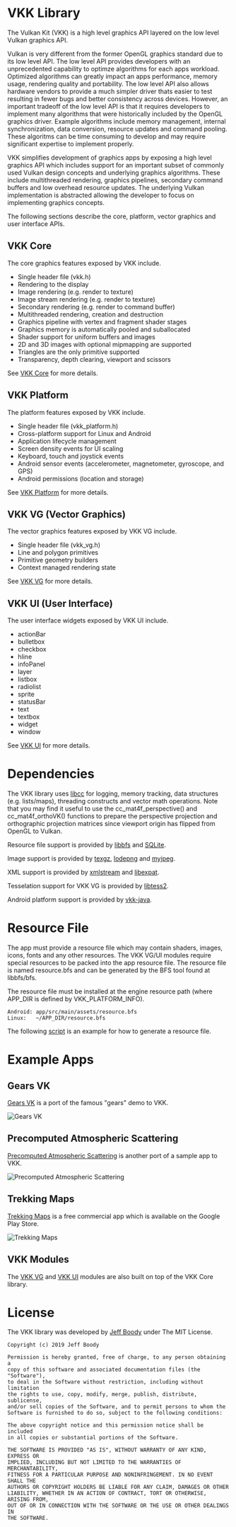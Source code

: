 VKK Library
===========

The Vulkan Kit (VKK) is a high level graphics API layered
on the low level Vulkan graphics API.

Vulkan is very different from the former OpenGL graphics
standard due to its low level API. The low level API
provides developers with an unprecedented capability to
optimze algorithms for each apps workload. Optimized
algorithms can greatly impact an apps performance, memory
usage, rendering quality and portability. The low level
API also allows hardware vendors to provide a much simpler
driver thats easier to test resulting in fewer bugs and
better consistency across devices. However, an important
tradeoff of the low level API is that it requires
developers to implement many algorithms that were
historically included by the OpenGL graphics driver.
Example algorithms include memory management, internal
synchronization, data conversion, resource updates and
command pooling. These algoritms can be time consuming to
develop and may require significant expertise to implement
properly.

VKK simplifies development of graphics apps by exposing a
high level graphics API which includes support for an
important subset of commonly used Vulkan design concepts
and underlying graphics algorithms. These include
multithreaded rendering, graphics pipelines, secondary
command buffers and low overhead resource updates. The
underlying Vulkan implementation is abstracted allowing
the developer to focus on implementing graphics concepts.

The following sections describe the core, platform, vector
graphics and user interface APIs.

VKK Core
--------

The core graphics features exposed by VKK include.

* Single header file (vkk.h)
* Rendering to the display
* Image rendering (e.g. render to texture)
* Image stream rendering (e.g. render to texture)
* Secondary rendering (e.g. render to command buffer)
* Multithreaded rendering, creation and destruction
* Graphics pipeline with vertex and fragment shader stages
* Graphics memory is automatically pooled and suballocated
* Shader support for uniform buffers and images
* 2D and 3D images with optional mipmapping are supported
* Triangles are the only primitive supported
* Transparency, depth clearing, viewport and scissors

See [VKK Core](core/readme.md) for more details.

VKK Platform
------------

The platform features exposed by VKK include.

* Single header file (vkk\_platform.h)
* Cross-platform support for Linux and Android
* Application lifecycle management
* Screen density events for UI scaling
* Keyboard, touch and joystick events
* Android sensor events (accelerometer, magnetometer, gyroscope, and GPS)
* Android permissions (location and storage)

See [VKK Platform](platform/readme.md) for more details.

VKK VG (Vector Graphics)
------------------------

The vector graphics features exposed by VKK VG include.

* Single header file (vkk\_vg.h)
* Line and polygon primitives
* Primitive geometry builders
* Context managed rendering state

See [VKK VG](vg/readme.md) for more details.

VKK UI (User Interface)
-----------------------

The user interface widgets exposed by VKK UI include.

* actionBar
* bulletbox
* checkbox
* hline
* infoPanel
* layer
* listbox
* radiolist
* sprite
* statusBar
* text
* textbox
* widget
* window

See [VKK UI](ui/readme.md) for more details.

Dependencies
============

The VKK library uses
[libcc](https://github.com/jeffboody/libcc)
for logging, memory tracking, data structures (e.g.
lists/maps), threading constructs and vector math
operations. Note that you may find it useful to use the
cc\_mat4f\_perspective() and cc\_mat4f\_orthoVK() functions
to prepare the perspective projection and orthographic
projection matrices since viewport origin has flipped from
OpenGL to Vulkan.

Resource file support is provided by
[libbfs](https://github.com/jeffboody/libbfs) and
[SQLite](https://github.com/jeffboody/libsqlite3).

Image support is provided by
[texgz](https://github.com/jeffboody/texgz),
[lodepng](https://github.com/lvandeve/lodepng) and
[myjpeg](https://github.com/jeffboody/jpeg).

XML support is provided by
[xmlstream](https://github.com/jeffboody/libxmlstream) and
[libexpat](https://github.com/jeffboody/libexpat).

Tesselation support for VKK VG is provided by
[libtess2](https://github.com/jeffboody/libtess2).

Android platform support is provided by
[vkk-java](https://github.com/jeffboody/vkk-java).

Resource File
=============

The app must provide a resource file which may contain
shaders, images, icons, fonts and any other resources.
The VKK VG/UI modules require special resources to be
packed into the app resource file. The resource file is
named resource.bfs and can be generated by the BFS tool
found at libbfs/bfs.

The resource file must be installed at the engine resource
path (where APP_DIR is defined by VKK_PLATFORM_INFO).

	Android: app/src/main/assets/resource.bfs
	Linux:   ~/APP_DIR/resource.bfs

The following
[script](https://github.com/jeffboody/gearsvk/blob/main/build-resource.sh)
is an example for how to generate a resource file.

Example Apps
============

Gears VK
--------

[Gears VK](https://github.com/jeffboody/gearsvk)
is a port of the famous "gears" demo to VKK.

![Gears VK](doc/gearsvk.jpg?raw=true "Gears VK")

Precomputed Atmospheric Scattering
----------------------------------

[Precomputed Atmospheric Scattering](https://github.com/jeffboody/precomputed_atmospheric_scattering/tree/master/atmosphere/demovk)
is another port of a sample app to VKK.

![Precomputed Atmospheric Scattering](doc/sky2.jpg?raw=true "Precomputed Atmospheric Scattering")

Trekking Maps
-------------

[Trekking Maps](https://www.3dgesoftware.com/)
is a free commercial app which is available on the Google
Play Store.

![Trekking Maps](doc/trekking-maps.jpg?raw=true "Trekking Maps")

VKK Modules
-----------

The
[VKK VG](https://github.com/jeffboody/libvkk/tree/master/vg) and
[VKK UI](https://github.com/jeffboody/libvkk/tree/master/ui) modules
are also built on top of the VKK Core library.

License
=======

The VKK library was developed by
[Jeff Boody](mailto:jeffboody@gmail.com)
under The MIT License.

	Copyright (c) 2019 Jeff Boody

	Permission is hereby granted, free of charge, to any person obtaining a
	copy of this software and associated documentation files (the "Software"),
	to deal in the Software without restriction, including without limitation
	the rights to use, copy, modify, merge, publish, distribute, sublicense,
	and/or sell copies of the Software, and to permit persons to whom the
	Software is furnished to do so, subject to the following conditions:

	The above copyright notice and this permission notice shall be included
	in all copies or substantial portions of the Software.

	THE SOFTWARE IS PROVIDED "AS IS", WITHOUT WARRANTY OF ANY KIND, EXPRESS OR
	IMPLIED, INCLUDING BUT NOT LIMITED TO THE WARRANTIES OF MERCHANTABILITY,
	FITNESS FOR A PARTICULAR PURPOSE AND NONINFRINGEMENT. IN NO EVENT SHALL THE
	AUTHORS OR COPYRIGHT HOLDERS BE LIABLE FOR ANY CLAIM, DAMAGES OR OTHER
	LIABILITY, WHETHER IN AN ACTION OF CONTRACT, TORT OR OTHERWISE, ARISING FROM,
	OUT OF OR IN CONNECTION WITH THE SOFTWARE OR THE USE OR OTHER DEALINGS IN
	THE SOFTWARE.
